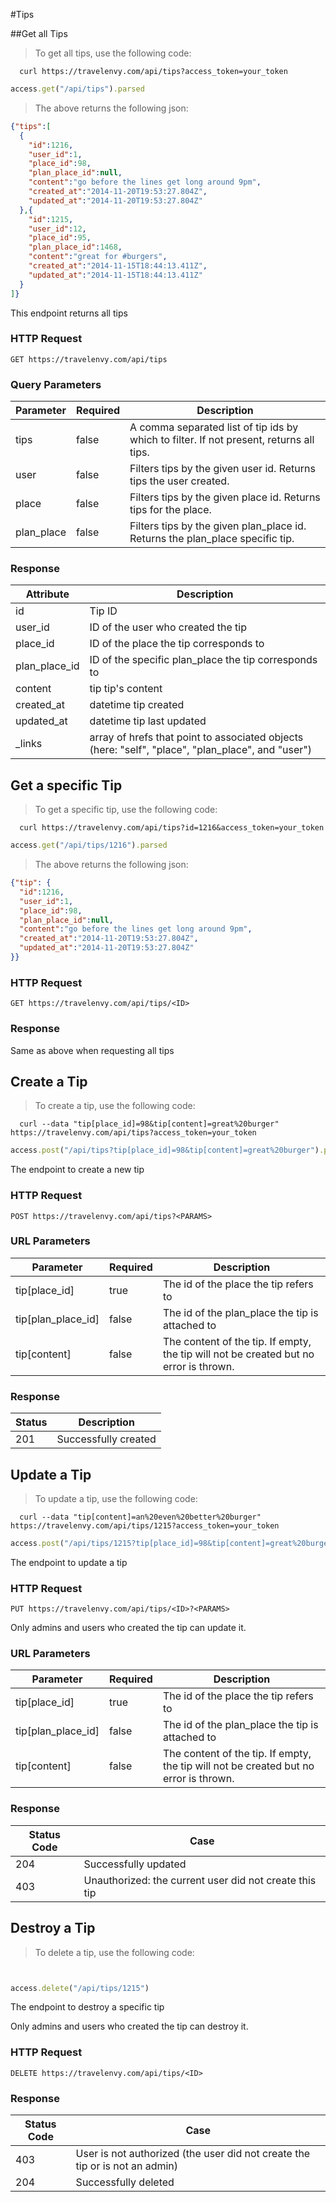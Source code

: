 #Tips

##Get all Tips

> To get all tips, use the following code:

```shell
  curl https://travelenvy.com/api/tips?access_token=your_token
```

```ruby
access.get("/api/tips").parsed
```

> The above returns the following json:

```json
{"tips":[
  {
    "id":1216,
    "user_id":1,
    "place_id":98,
    "plan_place_id":null,
    "content":"go before the lines get long around 9pm",
    "created_at":"2014-11-20T19:53:27.804Z",
    "updated_at":"2014-11-20T19:53:27.804Z"
  },{
    "id":1215,
    "user_id":12,
    "place_id":95,
    "plan_place_id":1468,
    "content":"great for #burgers",
    "created_at":"2014-11-15T18:44:13.411Z",
    "updated_at":"2014-11-15T18:44:13.411Z"
  }
]}
```

This endpoint returns all tips

### HTTP Request

`GET https://travelenvy.com/api/tips`

### Query Parameters

Parameter | Required | Description
--------- | -------- | -----------
tips | false | A comma separated list of tip ids by which to filter.  If not present, returns all tips.
user | false | Filters tips by the given user id.  Returns tips the user created.
place | false | Filters tips by the given place id.  Returns tips for the place.
plan_place | false | Filters tips by the given plan_place id.  Returns the plan_place specific tip.

### Response

Attribute | Description
--------- | -----------
id | Tip ID
user_id | ID of the user who created the tip
place_id | ID of the place the tip corresponds to
plan_place_id | ID of the specific plan_place the tip corresponds to
content | tip tip's content
created_at | datetime tip created
updated_at | datetime tip last updated
_links | array of hrefs that point to associated objects (here: "self", "place", "plan_place", and "user")

## Get a specific Tip

> To get a specific tip, use the following code:

```shell
  curl https://travelenvy.com/api/tips?id=1216&access_token=your_token
```

```ruby
access.get("/api/tips/1216").parsed
```

> The above returns the following json:

```json
{"tip": {
  "id":1216,
  "user_id":1,
  "place_id":98,
  "plan_place_id":null,
  "content":"go before the lines get long around 9pm",
  "created_at":"2014-11-20T19:53:27.804Z",
  "updated_at":"2014-11-20T19:53:27.804Z"
}}
```

### HTTP Request
`GET https://travelenvy.com/api/tips/<ID>`

### Response
Same as above when requesting all tips

## Create a Tip

> To create a tip, use the following code:

```shell
  curl --data "tip[place_id]=98&tip[content]=great%20burger" https://travelenvy.com/api/tips?access_token=your_token
```

```ruby
access.post("/api/tips?tip[place_id]=98&tip[content]=great%20burger").parsed
```

The endpoint to create a new tip

### HTTP Request
`POST https://travelenvy.com/api/tips?<PARAMS>`

### URL Parameters

Parameter | Required | Description
--------- | -------- | -----------
tip[place_id] | true | The id of the place the tip refers to
tip[plan_place_id] | false | The id of the plan_place the tip is attached to
tip[content] | false | The content of the tip.  If empty, the tip will not be created but no error is thrown.

### Response

Status | Description
------ | -----------
201 | Successfully created

## Update a Tip

> To update a tip, use the following code:

```shell
  curl --data "tip[content]=an%20even%20better%20burger" https://travelenvy.com/api/tips/1215?access_token=your_token
```

```ruby
access.post("/api/tips/1215?tip[place_id]=98&tip[content]=great%20burger").parsed
```

The endpoint to update a tip

### HTTP Request
`PUT https://travelenvy.com/api/tips/<ID>?<PARAMS>`

<aside class="warning">Only admins and users who created the tip can update it.</aside>

### URL Parameters

Parameter | Required | Description
--------- | -------- | -----------
tip[place_id] | true | The id of the place the tip refers to
tip[plan_place_id] | false | The id of the plan_place the tip is attached to
tip[content] | false | The content of the tip.  If empty, the tip will not be created but no error is thrown.

### Response

Status Code | Case
----------- | ----
204 | Successfully updated
403 | Unauthorized: the current user did not create this tip

## Destroy a Tip

> To delete a tip, use the following code:

```shell
  
```

```ruby
access.delete("/api/tips/1215")
```

The endpoint to destroy a specific tip

<aside class="warning">Only admins and users who created the tip can destroy it.</aside>

### HTTP Request
`DELETE https://travelenvy.com/api/tips/<ID>`

### Response

Status Code | Case
----------- | ----
403 | User is not authorized (the user did not create the tip or is not an admin)
204 | Successfully deleted